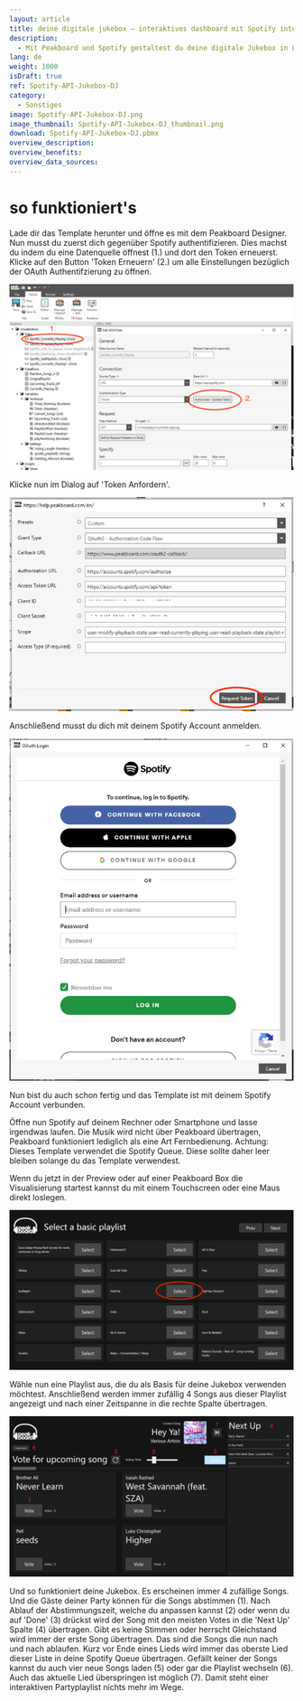 ```yaml
---
layout: article
title: deine digitale jukebox ― interaktives dashboard mit Spotify integration
description: 
  - Mit Peakboard und Spotify gestaltest du deine digitale Jukebox in Form eines interaktiven Dashboards! Mithilfe der Spotify-API und diesem Template wird deine Party blitzschnell zum Kracher.  Verbinde einfach einen Spotify Account und lade die Visualisierung auf eine Peakboard Box. Mithilfe eines Touchscreens oder einer Maus können deine Gäste nun interaktiv für Songs abstimmen. Platziere den Touchscreen, auf dem das Dashboard ist direkt auf der Tanzfläche und lass die selbst Gäste entscheiden welcher Song als nächstes gespielt wird ― so entsteht nach und nach die perfekte Playlist.
lang: de
weight: 1000
isDraft: true
ref: Spotify-API-Jukebox-DJ
category:
  - Sonstiges
image: Spotify-API-Jukebox-DJ.png
image_thumbnail: Spotify-API-Jukebox-DJ_thumbnail.png
download: Spotify-API-Jukebox-DJ.pbmx
overview_description:
overview_benefits:
overview_data_sources:
---
```

# so funktioniert's

Lade dir das Template herunter und öffne es mit dem Peakboard Designer. Nun musst du zuerst dich gegenüber Spotify authentifizieren. Dies machst du indem du eine Datenquelle öffnest (1.) und dort den Token erneuerst. Klicke auf den Button 'Token Erneuern' (2.) um alle Einstellungen bezüglich der OAuth Authentifzierung zu öffnen. 

![](img/update-spotify-datasource.png)

Klicke nun im Dialog auf 'Token Anfordern'.

![](img/request-spotify-token.png)

Anschließend musst du dich mit deinem Spotify Account anmelden.

![](img/login-to-spotify.png)

Nun bist du auch schon fertig und das Template ist mit deinem Spotify Account verbunden.

Öffne nun Spotify auf deinem Rechner oder Smartphone und lasse irgendwas laufen. Die Musik wird nicht über Peakboard übertragen, Peakboard funktioniert lediglich als eine Art Fernbedienung. Achtung: Dieses Template verwendet die Spotify Queue. Diese sollte daher leer bleiben solange du das Template verwendest.

Wenn du jetzt in der Preview oder auf einer Peakboard Box die Visualisierung startest kannst du mit einem Touchscreen oder eine Maus direkt loslegen.

![](img/select-spotify-playlist.png)

Wähle nun eine Playlist aus, die du als Basis für deine Jukebox verwenden möchtest. Anschließend werden immer zufällig 4 Songs aus dieser Playlist angezeigt und nach einer Zeitspanne in die rechte Spalte übertragen. 

![](img/jukebox-active.png)

Und so funktioniert deine Jukebox. Es erscheinen immer 4 zufällige Songs. Und die Gäste deiner Party können für die Songs abstimmen (1). Nach Ablauf der Abstimmungszeit, welche du anpassen kannst (2) oder wenn du auf 'Done' (3) drückst wird der Song mit den meisten Votes in die 'Next Up' Spalte (4) übertragen. Gibt es keine Stimmen oder herrscht Gleichstand wird immer der erste Song übertragen. Das sind die Songs die nun nach und nach ablaufen. Kurz vor Ende eines Lieds wird immer das oberste Lied dieser Liste in deine Spotify Queue übertragen. Gefällt keiner der Songs kannst du auch vier neue Songs laden (5) oder gar die Playlist wechseln (6). Auch das aktuelle Lied überspringen ist möglich (7). Damit steht einer interaktiven Partyplaylist nichts mehr im Wege.
